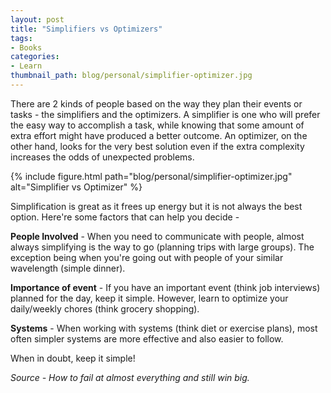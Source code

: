 ```yaml
---
layout: post
title: "Simplifiers vs Optimizers"
tags:
- Books
categories:
- Learn
thumbnail_path: blog/personal/simplifier-optimizer.jpg
---
```


There are 2 kinds of people based on the way they plan their events or tasks - the simplifiers and the optimizers. A simplifier is one who will prefer the easy way to accomplish a task, while knowing that some amount of extra effort might have produced a better outcome. An optimizer, on the other hand, looks for the very best solution even if the extra complexity increases the odds of unexpected problems.

{% include figure.html path="blog/personal/simplifier-optimizer.jpg" alt="Simplifier vs Optimizer" %}

Simplification is great as it frees up energy but it is not always the best option. Here're some factors that can help you decide - 

**People Involved** - When you need to communicate with people, almost always simplifying is the way to go (planning trips with large groups). The exception being when you're going out with people of your similar wavelength (simple dinner).

**Importance of event** - If you have an important event (think job interviews) planned for the day, keep it simple. However, learn to optimize your daily/weekly chores (think grocery shopping).

**Systems** - When working with systems (think diet or exercise plans), most often simpler systems are more effective and also easier to follow.

When in doubt, keep it simple!

*Source - How to fail at almost everything and still win big.*